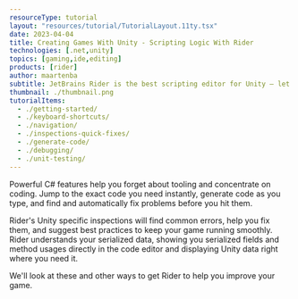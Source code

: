 ```yaml
---
resourceType: tutorial
layout: "resources/tutorial/TutorialLayout.11ty.tsx"
date: 2023-04-04
title: Creating Games With Unity - Scripting Logic With Rider
technologies: [.net,unity]
topics: [gaming,ide,editing]
products: [rider]
author: maartenba
subtitle: JetBrains Rider is the best scripting editor for Unity – let's find out why!
thumbnail: ./thumbnail.png
tutorialItems:
  - ./getting-started/
  - ./keyboard-shortcuts/
  - ./navigation/
  - ./inspections-quick-fixes/
  - ./generate-code/
  - ./debugging/
  - ./unit-testing/
---
```


Powerful C# features help you forget about tooling and concentrate on coding.
Jump to the exact code you need instantly, generate code as you type, and find and automatically fix problems before you hit them.

Rider's Unity specific inspections will find common errors, help you fix them, and suggest best practices to keep your game running smoothly.
Rider understands your serialized data, showing you serialized fields and method usages directly in the code editor and displaying Unity data right where you need it.

We'll look at these and other ways to get Rider to help you improve your game.